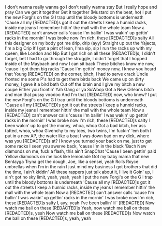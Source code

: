 I don't wanna really wanna go
I don't really wanna stay
But I really hope and pray
Can we get it together
Get it together
(Mustard on the beat, ho)
I put the new Forgi's on the G
I trap until the bloody bottoms is underneath
'Cause all my [REDACTED]s got it out the streets
I keep a hunnid racks, inside my jeans
I remember hittin' the mall with the whole team
Now a [REDACTED] can't answer calls 'cause I'm ballin'
I was wakin' up gettin' racks in the mornin'
I was broke now I'm rich, these [REDACTED]s salty
All this designer on my body got me drip, drip (ayy)
Straight up out the Yajects, I'm a big Crip
If I got a pint of lean, I'ma sip, sip
I run the racks up with my queen, like London and Nip
But I got rich on all these [REDACTED]s, I didn't forget, bet
I had to go through the struggle, I didn't forget that
I hopped inside of the Maybach and now I can sit back
These bitches know me now, 'cause I got them big racks
'Cause I'm gettin' money now, I know you heard that
Young [REDACTED] on the corner, bitch, I had to serve crack
Uncle fronted me some P's had to get them birds back
We came up on dirty money, I gave it a bird bath
Cut off the brain and I give my bitch a new coupe
Either you frontin' Yah Gang or ya SuWoop
Got a New Orleans bitch and man that pussy voodoo
And I'm that [REDACTED] now, who knew?
I put the new Forgi's on the G
I trap until the bloody bottoms is underneath
'Cause all my [REDACTED]s got it out the streets
I keep a hunnid racks, inside my jeans
I remember hittin' the mall with the whole team
Now a [REDACTED] can't answer calls 'cause I'm ballin'
I was wakin' up gettin' racks in the mornin'
I was broke now I'm rich, these [REDACTED]s salty
I been wakin' up to get the money, whoa, whoa
Got a bad bitch, her ass tatted, whoa, whoa
Givenchy to my toes, two twins, I'm fuckin' 'em both
I put in a new AP, the water like a boat
I was down bad on my dick, where was you [REDACTED]s at?
I know you turned your back on me, just to get some racks
I seen you swerve back, 'cause I'm in the black 'Bach
New diamonds on me, fuck a flash, this ain't SnapChat
'Cause I been gettin' paid
Yellow diamonds on me look like lemonade
Got my baby mama that new Bentayga
Tryna get the dough, Joe, like a sensei, yeah
Rolls Royce umbrellas when I'm in the rain
I just mind my business
I got brothers that did the time, I ain't kiddin'
All these rappers just talk about it, I live it
Goin' up, I ain't got no sky limit, yeah, yeah, yeah
I put the new Forgi's on the G
I trap until the bloody bottoms is underneath
'Cause all my [REDACTED]s got it out the streets
I keep a hunnid racks, inside my jeans
I remember hittin' the mall with the whole team
Now a [REDACTED] can't answer calls 'cause I'm ballin'
I was wakin' up gettin' racks in the mornin'
I was broke now I'm rich, these [REDACTED]s salty
I, ayy, yeah
I've been ballin' lil' [REDACTED]
Now watch me ball on these [REDACTED]s
Yeah, now watch me ball on these [REDACTED]s, yeah
Now watch me ball on these [REDACTED]s
Now watch me ball on these [REDACTED]s, yeah, yeah

